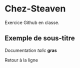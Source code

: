 # Chez-Steaven
Exercice Github en classe.

## Exemple de sous-titre
Documentation _talic_ **gras**

Retour à la ligne
